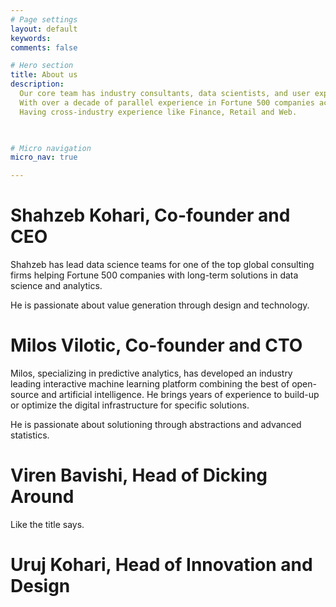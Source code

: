 ```yaml
---
# Page settings
layout: default
keywords:
comments: false

# Hero section
title: About us
description:  
  Our core team has industry consultants, data scientists, and user experience experts.
  With over a decade of parallel experience in Fortune 500 companies across US, Europe, and India.
  Having cross-industry experience like Finance, Retail and Web.
  


# Micro navigation
micro_nav: true

---
```


# Shahzeb Kohari, Co-founder and CEO
Shahzeb has lead data science teams for one of the top global consulting firms helping Fortune 500 companies with long-term solutions in data science and analytics.

He is passionate about value generation through design and technology.


# Milos Vilotic, Co-founder and CTO
Milos, specializing in predictive analytics, has developed an industry leading interactive machine learning platform combining the best of open-source and artificial intelligence. He brings years of experience to build-up or optimize the digital infrastructure for specific solutions.

He is passionate about solutioning through abstractions and advanced statistics.

# Viren Bavishi, Head of Dicking Around
Like the title says.


# Uruj Kohari, Head of Innovation and Design

